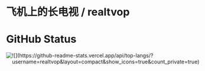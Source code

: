 # 飞机上的长电视 / realtvop


# GitHub Status


<div style="display:flex">
   <img src="https://github-readme-stats.vercel.app/api?username=realtvop&layout=compact&show_icons=true&count_private=true"/>
   ![](https://github-readme-stats.vercel.app/api/top-langs/?username=realtvop&layout=compact&show_icons=true&count_private=true)
</div>
